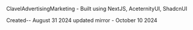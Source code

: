 ClavelAdvertisingMarketing - Built using NextJS, AceternityUI, ShadcnUI

Created-- August 31 2024
updated mirror - October 10 2024
